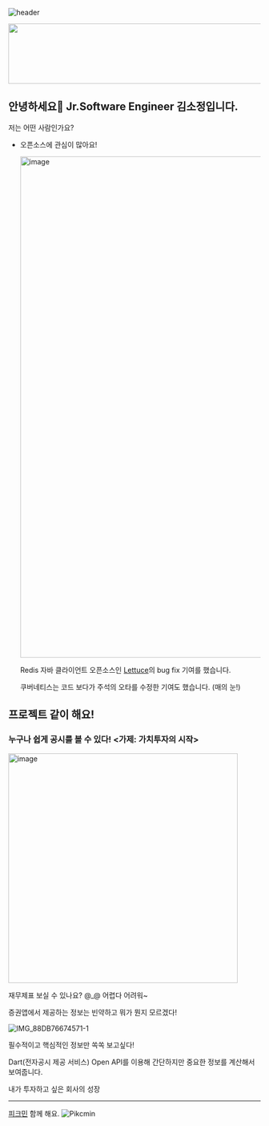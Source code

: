  
![header](https://capsule-render.vercel.app/api?type=wave&color=auto&height=300&section=header&text=SO-JUNG'sGithub&fontSize=70)
 
<a href="https://www.gitanimals.org/en_US?utm_medium=image&utm_source=ten-squirrel&utm_content=line">
  <img
    src="https://render.gitanimals.org/lines/ten-squirrel"
    width="600"
    height="120"
  />
</a>
  

 	
## 안녕하세요👋 Jr.Software Engineer 김소정입니다.
저는 어떤 사람인가요?

- 오픈소스에 관심이 많아요!
  
  <img width="1000" alt="image" src="https://github.com/user-attachments/assets/78ba37a1-3774-4fb0-8151-ff1e79b95f05" />
  
  Redis 자바 클라이언트 오픈소스인 [Lettuce](https://github.com/redis/lettuce)의 bug fix 기여를 했습니다.

  쿠버네티스는 코드 보다가 주석의 오타를 수정한 기여도 했습니다. (매의 눈!)




## 프로젝트 같이 해요!
### 누구나 쉽게 공시를 볼 수 있다! <가제: 가치투자의 시작>

<img width="458" alt="image" src="https://github.com/user-attachments/assets/c095bcf3-6fff-4dac-bf7d-128e35ccd34e" />


재무제표 보실 수 있나요? @_@ 어렵다 어려워~

증권앱에서 제공하는 정보는 빈약하고 뭐가 뭔지 모르겠다!

![IMG_88DB76674571-1](https://github.com/user-attachments/assets/2934f825-3c20-4acb-b8fc-2f3058c9b7c5)


필수적이고 핵심적인 정보만 쏙쏙 보고싶다!

Dart(전자공시 제공 서비스) Open API를 이용해 간단하지만 중요한 정보를 계산해서 보여줍니다.

내가 투자하고 싶은 회사의 성장


---
[피크민](https://pikminbloom.onelink.me/pWSt/su7i6lkh) 함께 해요. 
![Pikcmin](https://github.com/user-attachments/assets/8da9fcd5-74e2-4f2a-9715-4b4d56d1e8b5)

